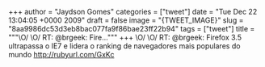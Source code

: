 
+++
author = "Jaydson Gomes"
categories = ["tweet"]
date = "Tue Dec 22 13:04:05 +0000 2009"
draft = false
image = "{TWEET_IMAGE}"
slug = "8aa9986dc53d3eb8bac077fa9f86bae23ff22b94"
tags = ["tweet"]
title = """&#92;O/ &#92;O/ RT: @brgeek: Fire..."""
+++
\O/ \O/ RT: @brgeek: Firefox 3.5 ultrapassa o IE7 e lidera o ranking de navegadores mais populares do mundo http://rubyurl.com/GxKc
